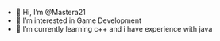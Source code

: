 - 👋 Hi, I’m @Mastera21
- 👀 I’m interested in Game Development
- 🌱 I’m currently learning c++ and i have experience with java
<!--- 
💞️ I’m looking to collaborate on ...
- 📫 How to reach me ...
--->

<!---
Mastera21/Mastera21 is a ✨ special ✨ repository because its `README.md` (this file) appears on your GitHub profile.
You can click the Preview link to take a look at your changes.
--->
